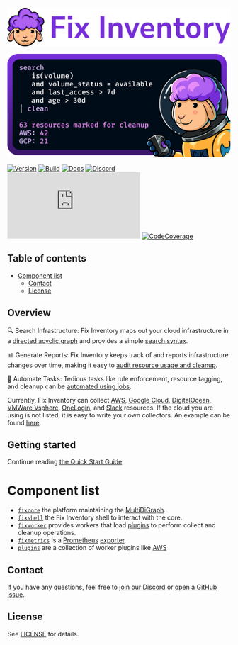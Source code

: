 <p align="center"><picture><source media="(prefers-color-scheme: dark)" srcset="/misc/fixinventory_200-darkmode.png"><source media="(prefers-color-scheme: light)" srcset="/misc/fixinventory_200-lightmode.png"><img alt="Fix Inventory" src="/misc/fixinventory_200-lightmode.png"></picture></p>

<p align="center"><img src="/misc/fixinventory_banner.png"/></p>

[![Version](https://img.shields.io/github/v/tag/someengineering/fixinventory?label=latest)](https://github.com/someengineering/fixinventory/tags/)
[![Build](https://img.shields.io/github/actions/workflow/status/someengineering/fixinventory/docker-build.yml)](https://github.com/someengineering/fixinventory/commits/main)
[![Docs](https://img.shields.io/badge/docs-latest-<COLOR>.svg)](https://inventory.fix.security/docs)
[![Discord](https://img.shields.io/discord/778029408132923432?label=discord)](https://discord.gg/fixsecurity)
[![Known Vulnerabilities](https://img.shields.io/snyk/vulnerabilities/github/someengineering/fixinventory/requirements.txt)](https://app.snyk.io/org/some-engineering-inc./projects)
[![CodeCoverage](https://codecov.io/gh/someengineering/fixinventory/graph/badge.svg?token=ZEZW5JAR5J)](https://codecov.io/gh/someengineering/fixinventory)

## Table of contents

- [Component list](#component-list)
  - [Contact](#contact)
  - [License](#license)


## Overview
🔍 Search Infrastructure: Fix Inventory maps out your cloud infrastructure in a [directed acyclic graph](https://inventory.fix.security/concepts/asset-inventory-graph) and provides a simple [search syntax](https://inventory.fix.security/docs/concepts/search).

📊 Generate Reports: Fix Inventory keeps track of and reports infrastructure changes over time, making it easy to [audit resource usage and cleanup](https://inventory.fix.security/docs/concepts/cloud-data-sync).

🤖 Automate Tasks: Tedious tasks like rule enforcement, resource tagging, and cleanup can be [automated using jobs](https://inventory.fix.security/docs/concepts/automation).

Currently, Fix Inventory can collect [AWS](plugins/aws), [Google Cloud](plugins/gcp), [DigitalOcean](plugins/digitalocean), [VMWare Vsphere](plugins/vsphere), [OneLogin](plugins/onelogin), and [Slack](plugins/slack) resources. If the cloud you are using is not listed, it is easy to write your own collectors. An example can be found [here](plugins/example_collector).

## Getting started

Continue reading [the Quick Start Guide](https://inventory.fix.security/docs/getting-started/)


# Component list
- [`fixcore`](fixcore) the platform maintaining the [MultiDiGraph](https://en.wikipedia.org/wiki/Multigraph#Directed_multigraph_(edges_with_own_identity)).
- [`fixshell`](fixshell) the Fix Inventory shell to interact with the core.
- [`fixworker`](fixworker) provides workers that load [plugins](plugins) to perform collect and cleanup operations.
- [`fixmetrics`](fixmetrics) is a [Prometheus](https://prometheus.io/) [exporter](https://prometheus.io/docs/instrumenting/exporters/).
- [`plugins`](plugins) are a collection of worker plugins like [AWS](plugins/aws)


## Contact
If you have any questions, feel free to [join our Discord](https://discord.gg/fixsecurity) or [open a GitHub issue](https://github.com/someengineering/fixinventory/issues/new).


## License
See [LICENSE](LICENSE) for details.
